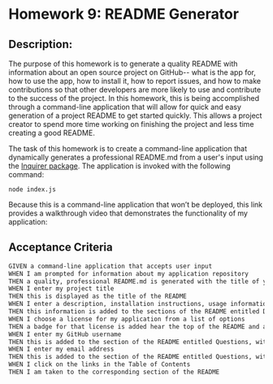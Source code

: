 # Homework 9: README Generator 

## Description:
The purpose of this homework is to generate a quality README with information about an open source project on GitHub-- what is the app for, how to use the app, how to install it, how to report issues, and how to make contributions so that other developers are more likely to use and contribute to the success of the project. In this homework, this is being accomplished through a command-line application that will allow for quick and easy generation of a project README to get started quickly. This allows a project creator to spend more time working on finishing the project and less time creating a good README.

The task of this homework is to create a command-line application that dynamically generates a professional README.md from a user's input using the [Inquirer package](https://www.npmjs.com/package/inquirer). The application is invoked with the following command:

```
node index.js
```

Because this is a command-line application that won’t be deployed, this link provides a walkthrough video that demonstrates the functionality of my application: 



## Acceptance Criteria

```md
GIVEN a command-line application that accepts user input
WHEN I am prompted for information about my application repository
THEN a quality, professional README.md is generated with the title of your project and sections entitled Description, Table of Contents, Installation, Usage, License, Contributing, Tests, and Questions
WHEN I enter my project title
THEN this is displayed as the title of the README
WHEN I enter a description, installation instructions, usage information, contribution guidelines, and test instructions
THEN this information is added to the sections of the README entitled Description, Installation, Usage, Contributing, and Tests
WHEN I choose a license for my application from a list of options
THEN a badge for that license is added hear the top of the README and a notice is added to the section of the README entitled License that explains which license the application is covered under
WHEN I enter my GitHub username
THEN this is added to the section of the README entitled Questions, with a link to my GitHub profile
WHEN I enter my email address
THEN this is added to the section of the README entitled Questions, with instructions on how to reach me with additional questions
WHEN I click on the links in the Table of Contents
THEN I am taken to the corresponding section of the README
```

